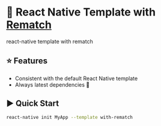 # :space_invader: React Native Template with [Rematch](https://github.com/rematch/rematch)

react-native template with rematch

## :star: Features

- Consistent with the default React Native template
- Always latest dependencies :raised_hands:

## :arrow_forward: Quick Start

```bash
react-native init MyApp --template with-rematch
```
